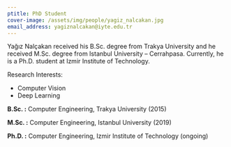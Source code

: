 ```yaml
---
ptitle: PhD Student
cover-image: /assets/img/people/yagiz_nalcakan.jpg
email_address: yagiznalcakan@iyte.edu.tr
---
```



Yağız Nalçakan received his B.Sc. degree from Trakya University and he received M.Sc. degree from Istanbul University – Cerrahpasa.
Currently, he is a Ph.D. student at Izmir Institute of Technology.

Research Interests:
- Computer Vision 
- Deep Learning
  
**B.Sc. :** Computer Engineering, Trakya University (2015) 

**M.Sc. :** Computer Engineering, Istanbul University (2019)

**Ph.D. :** Computer Engineering, Izmir Institute of Technology (ongoing)